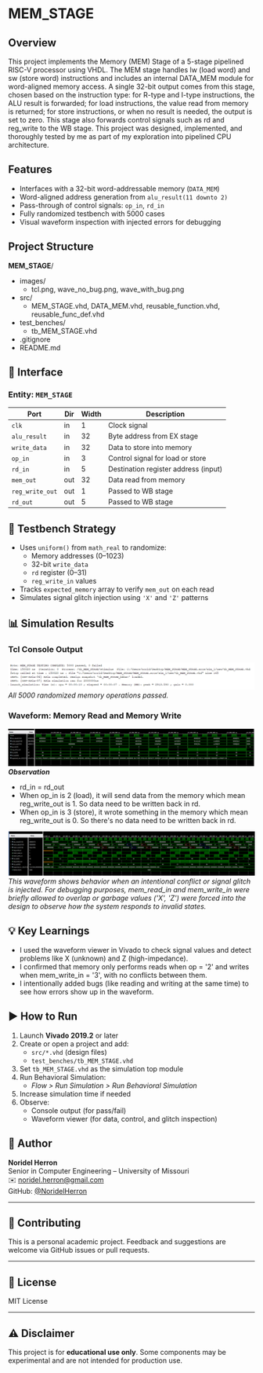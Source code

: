 # MEM_STAGE
## Overview
This project implements the Memory (MEM) Stage of a 5-stage pipelined RISC-V processor using VHDL. The MEM stage handles lw (load word) and sw (store word) instructions and includes an internal DATA_MEM module for word-aligned memory access. A single 32-bit output comes from this stage, chosen based on the instruction type: for R-type and I-type instructions, the ALU result is forwarded; for load instructions, the value read from memory is returned; for store instructions, or when no result is needed, the output is set to zero. This stage also forwards control signals such as rd and reg_write to the WB stage.
This project was designed, implemented, and thoroughly tested by me as part of my exploration into pipelined CPU architecture.


## Features
- Interfaces with a 32-bit word-addressable memory (`DATA_MEM`)
- Word-aligned address generation from `alu_result(11 downto 2)`
- Pass-through of control signals: `op_in`, `rd_in`
- Fully randomized testbench with 5000 cases
- Visual waveform inspection with injected errors for debugging

## Project Structure
**MEM_STAGE**/
- images/
    - tcl.png, wave_no_bug.png, wave_with_bug.png
- src/
    - MEM_STAGE.vhd, DATA_MEM.vhd, reusable_function.vhd, reusable_func_def.vhd
- test_benches/
    - tb_MEM_STAGE.vhd
- .gitignore
- README.md

## 🔌 Interface

### Entity: `MEM_STAGE`

| Port            | Dir  | Width | Description                            |
|-----------------|------|--------|---------------------------------------|
| `clk`           | in   | 1      | Clock signal                          |
| `alu_result`    | in   | 32     | Byte address from EX stage            |
| `write_data`    | in   | 32     | Data to store into memory             |
| `op_in`         | in   | 3      | Control signal for load or store      |
| `rd_in`         | in   | 5      | Destination register address (input)  |
| `mem_out`       | out  | 32     | Data read from memory                 |
| `reg_write_out` | out  | 1      | Passed to WB stage                    |
| `rd_out`        | out  | 5      | Passed to WB stage                    |

## 🧪 Testbench Strategy
- Uses `uniform()` from `math_real` to randomize:
  - Memory addresses (0–1023)
  - 32-bit `write_data`
  - `rd` register (0–31)
  - `reg_write_in` values
- Tracks `expected_memory` array to verify `mem_out` on each read
- Simulates signal glitch injection using `'X'` and `'Z'` patterns

## 📊 Simulation Results

### Tcl Console Output
![Tcl Output – 5000 Cases](images/tcl.png)  
*All 5000 randomized memory operations passed.*

### Waveform: Memory Read and Memory Write
![Waveform Example – Read](images/wave_no_bug.png)  
***Observation***
- rd_in = rd_out
- When op_in is 2 (load), it will send data from the memory which mean reg_write_out is 1. So data need to be written back in rd.
- When op_in is 3 (store), it wrote something in the memory which mean reg_write_out is 0. So there's no data need to be written back in rd.

![Waveform Example – Write](images/wave_with_bug.png)  
*This waveform shows behavior when an intentional conflict or signal glitch is injected. For debugging purposes, mem_read_in and mem_write_in were briefly allowed to overlap or garbage values ('X', 'Z') were forced into the design to observe how the system responds to invalid states.*

## 💡 Key Learnings
- I used the waveform viewer in Vivado to check signal values and detect problems like X (unknown) and Z (high-impedance).
- I confirmed that memory only performs reads when op = '2' and writes when mem_write_in = '3', with no conflicts between them.
- I intentionally added bugs (like reading and writing at the same time) to see how errors show up in the waveform.

## ▶️ How to Run

1. Launch **Vivado 2019.2** or later
2. Create or open a project and add:
    - `src/*.vhd` (design files)
    - `test_benches/tb_MEM_STAGE.vhd`
3. Set `tb_MEM_STAGE.vhd` as the simulation top module
4. Run Behavioral Simulation:
    - *Flow > Run Simulation > Run Behavioral Simulation*
5. Increase simulation time if needed
6. Observe:
    - Console output (for pass/fail)
    - Waveform viewer (for data, control, and glitch inspection)


## 👤 Author
**Noridel Herron**  
Senior in Computer Engineering – University of Missouri  
✉️ noridel.herron@gmail.com  
GitHub: [@NoridelHerron](https://github.com/NoridelHerron)

---

## 🤝 Contributing
This is a personal academic project. Feedback and suggestions are welcome via GitHub issues or pull requests.

---

## 📜 License
MIT License

---

## ⚠️ Disclaimer
This project is for **educational use only**. Some components may be experimental and are not intended for production use.
